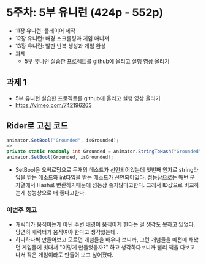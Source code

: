 # 5주차: 5부 유니런 (424p - 552p)

- 11장 유니런: 플레이어 제작
- 12장 유니런: 배경 스크롤링과 게임 매니저
- 13장 유니런: 발판 반복 생성과 게임 완성
- 과제
	- 5부 유니런 실습한 프로젝트를 github에 올리고 실행 영상 올리기

## 과제 1
- 5부 유니런 실습한 프로젝트를 github에 올리고 실행 영상 올리기
- https://vimeo.com/742196263

## Rider로 고친 코드
```csharp
animator.SetBool("Grounded", isGrounded);
=>
private static readonly int Grounded = Animator.StringToHash("Grounded");
animator.SetBool(Grounded, isGrounded);
```
- SetBool은 오버로딩으로 두개의 메소드가 선언되어있는데 첫번째 인자로 string타입을 받는 메소드와 int타입을 받는 메소드가 선언되어있다.
성능상으로는 매번 문자열에서 Hash로 변환하기때문에 성능상 좋지않다고한다. 그래서 ID값으로 비교하는게 성능상으로 더 좋다고한다.

### 이번주 회고
- 캐릭터가 움직이는게 아닌 주변 배경이 움직이게 한다는 걸 생각도 못하고 있었다. 당연히 캐릭터가 움직여야 한다고 생각했는데..
- 하나하나씩 만들어보고 모르던 개념들을 배우다 보니까, 그런 개념들을 예전에 해봤던 게임들에 빗대서 "이렇게 만들었을까?" 하고 생각하다보니까 빨리 책을 다보고나서 작은 게임이라도 만들어 보고 싶어졌다.